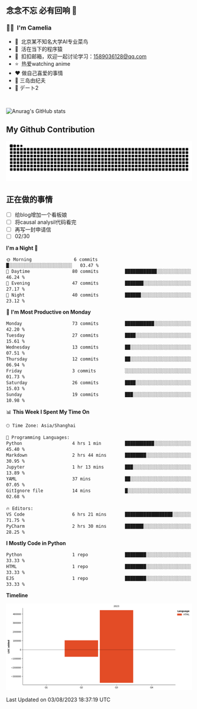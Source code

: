 ## 念念不忘 必有回响  👋
### 👨‍🔧&nbsp;&nbsp;I'm Camelia
- 🏢&nbsp;&nbsp;北京某不知名大学AI专业菜鸟
- 🦍&nbsp;&nbsp;活在当下的程序猿
- 💬&nbsp;&nbsp;扣扣邮箱，欢迎一起讨论学习：1589036128@qq.com
- ⭐️&nbsp;&nbsp;热爱watching anime
- ❤️ 做自己喜爱的事情
- 📖 三岛由纪夫
- 🎵 デート2

<br>

![Anurag's GitHub stats](https://github-readme-stats.vercel.app/api?username=abinzzz&count_private=true&show_icons=true&theme=tokyonight)


## My Github Contribution
![](https://github.com/abinzzz/abinzzz/blob/output/github-contribution-grid-snake.svg)

## 正在做的事情
- [ ] 给blog增加一个看板娘
- [ ] 将causal analysil代码看完
- [ ] 再写一封申请信
- [ ] 02/30
<!--START_SECTION:waka-->
**I'm a Night 🦉** 

```text
🌞 Morning                6 commits           █░░░░░░░░░░░░░░░░░░░░░░░░   03.47 % 
🌆 Daytime                80 commits          ████████████░░░░░░░░░░░░░   46.24 % 
🌃 Evening                47 commits          ███████░░░░░░░░░░░░░░░░░░   27.17 % 
🌙 Night                  40 commits          ██████░░░░░░░░░░░░░░░░░░░   23.12 % 
```
📅 **I'm Most Productive on Monday** 

```text
Monday                   73 commits          ███████████░░░░░░░░░░░░░░   42.20 % 
Tuesday                  27 commits          ████░░░░░░░░░░░░░░░░░░░░░   15.61 % 
Wednesday                13 commits          ██░░░░░░░░░░░░░░░░░░░░░░░   07.51 % 
Thursday                 12 commits          ██░░░░░░░░░░░░░░░░░░░░░░░   06.94 % 
Friday                   3 commits           ░░░░░░░░░░░░░░░░░░░░░░░░░   01.73 % 
Saturday                 26 commits          ████░░░░░░░░░░░░░░░░░░░░░   15.03 % 
Sunday                   19 commits          ███░░░░░░░░░░░░░░░░░░░░░░   10.98 % 
```


📊 **This Week I Spent My Time On** 

```text
🕑︎ Time Zone: Asia/Shanghai

💬 Programming Languages: 
Python                   4 hrs 1 min         ███████████░░░░░░░░░░░░░░   45.40 % 
Markdown                 2 hrs 44 mins       ████████░░░░░░░░░░░░░░░░░   30.95 % 
Jupyter                  1 hr 13 mins        ███░░░░░░░░░░░░░░░░░░░░░░   13.89 % 
YAML                     37 mins             ██░░░░░░░░░░░░░░░░░░░░░░░   07.05 % 
GitIgnore file           14 mins             █░░░░░░░░░░░░░░░░░░░░░░░░   02.68 % 

🔥 Editors: 
VS Code                  6 hrs 21 mins       ██████████████████░░░░░░░   71.75 % 
PyCharm                  2 hrs 30 mins       ███████░░░░░░░░░░░░░░░░░░   28.25 % 
```

**I Mostly Code in Python** 

```text
Python                   1 repo              ████████░░░░░░░░░░░░░░░░░   33.33 % 
HTML                     1 repo              ████████░░░░░░░░░░░░░░░░░   33.33 % 
EJS                      1 repo              ████████░░░░░░░░░░░░░░░░░   33.33 % 
```



**Timeline**

![Lines of Code chart](https://raw.githubusercontent.com/abinzzz/abinzzz/main/assets/bar_graph.png)


 Last Updated on 03/08/2023 18:37:19 UTC
<!--END_SECTION:waka-->


